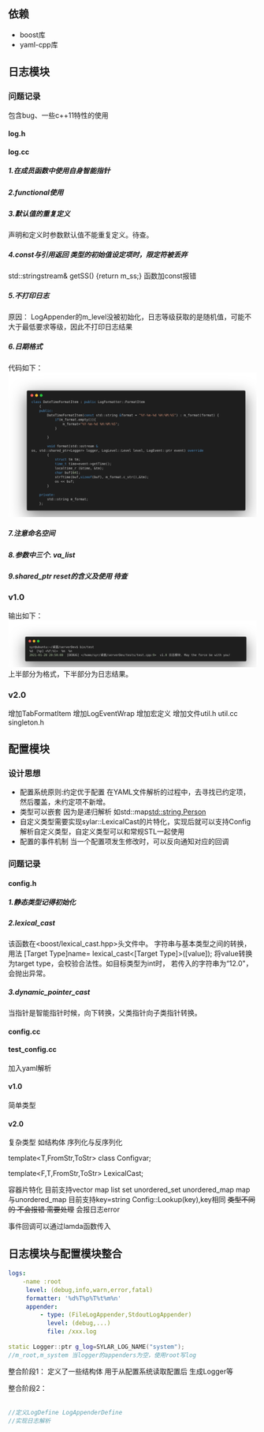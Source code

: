 ## 依赖
+ boost库
+ yaml-cpp库

## 日志模块
### 问题记录
包含bug、一些c++11特性的使用
#### log.h
#### log.cc
##### 1.在成员函数中使用自身智能指针
##### 2.functional使用
##### 3.默认值的重复定义
声明和定义时参数默认值不能重复定义。待查。
##### 4.const与引用返回  类型的初始值设定项时，限定符被丢弃
 std::stringstream& getSS() {return m_ss;}
 函数加const报错
##### 5.不打印日志
原因： LogAppender的m_level没被初始化，日志等级获取的是随机值，可能不大于最低要求等级，因此不打印日志结果
##### 6.日期格式
代码如下：
![](../imgs/log_timeformat.png)
##### 7.注意命名空间
##### 8.参数中三个.  va_list

##### 9.shared_ptr reset的含义及使用 待查

### v1.0
输出如下：
![](../imgs/log_v1.0_output.png)
上半部分为格式，下半部分为日志结果。
### v2.0
增加TabFormatItem
增加LogEventWrap
增加宏定义
增加文件util.h util.cc singleton.h

## 配置模块
### 设计思想
+ 配置系统原则:约定优于配置 在YAML文件解析的过程中，去寻找已约定项，然后覆盖，未约定项不新增。
+ 类型可以嵌套 因为是递归解析 如std::map<std::string,Person>
+ 自定义类型需要实现sylar::LexicalCast的片特化，实现后就可以支持Config解析自定义类型，自定义类型可以和常规STL一起使用
+ 配置的事件机制 当一个配置项发生修改时，可以反向通知对应的回调
### 问题记录
#### config.h
##### 1.静态类型记得初始化

##### 2.lexical_cast
该函数在<boost/lexical_cast.hpp>头文件中。
字符串与基本类型之间的转换，用法 [Target Type]name= lexical_cast<[Target Type]>([value]); 将value转换为target type，会校验合法性。如目标类型为int时，
若传入的字符串为“12.0"，会抛出异常。
##### 3.dynamic_pointer_cast
当指针是智能指针时候，向下转换，父类指针向子类指针转换。
#### config.cc
#### test_config.cc
加入yaml解析

#### v1.0
简单类型

#### v2.0
复杂类型 如结构体
序列化与反序列化

template<T,FromStr,ToStr>
class Configvar;

template<F,T,FromStr,ToStr>
LexicalCast;

容器片特化 目前支持vector map list set unordered_set unordered_map
map与unordered_map 目前支持key=string
Config::Lookup(key),key相同
~~类型不同的 不会报错 需要处理~~ 会报日志error

事件回调可以通过lamda函数传入


## 日志模块与配置模块整合
```yaml
logs:
    -name :root
     level: (debug,info,warn,error,fatal)
     formatter: '%d%T%p%T%t%m%n'
     appender:
         - type: (FileLogAppender,StdoutLogAppender)
           level: (debug,...)
           file: /xxx.log

```

```cpp
static Logger::ptr g_log=SYLAR_LOG_NAME("system");
//m_root,m_system 当logger的appenders为空，使用root写log


```


整合阶段1：
定义了一些结构体 用于从配置系统读取配置后 生成Logger等

整合阶段2：
```cpp

//定义LogDefine LogAppenderDefine 
//实现日志解析

```

